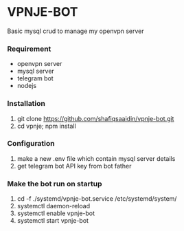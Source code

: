 # VPNJE-BOT
Basic mysql crud to manage my openvpn server

### Requirement
- openvpn server
- mysql server
- telegram bot
- nodejs

### Installation
1. git clone https://github.com/shafiqsaaidin/vpnje-bot.git
2. cd vpnje; npm install

### Configuration
1. make a new .env file which contain mysql server details
2. get telegram bot API key from bot father

### Make the bot run on startup
1. cd -f ./systemd/vpnje-bot.service /etc/systemd/system/
2. systemctl daemon-reload
3. systemctl enable vpnje-bot
4. systemctl start vpnje-bot 